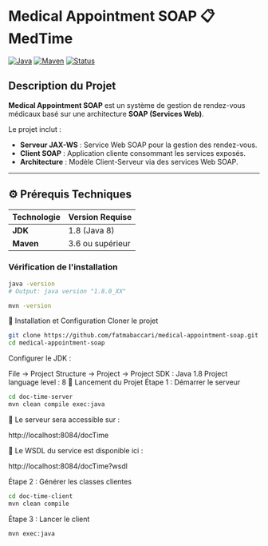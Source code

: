 # Medical Appointment SOAP 📋 MedTime

[![Java](https://img.shields.io/badge/Java-1.8-blue)](https://www.oracle.com/java/)
[![Maven](https://img.shields.io/badge/Maven-3.6+-brightgreen)](https://maven.apache.org/)
[![Status](https://img.shields.io/badge/Status-Production-green)]()

## Description du Projet
**Medical Appointment SOAP** est un système de gestion de rendez-vous médicaux basé sur une architecture **SOAP (Services Web)**.  

Le projet inclut :  

- **Serveur JAX-WS** : Service Web SOAP pour la gestion des rendez-vous.  
- **Client SOAP** : Application cliente consommant les services exposés.  
- **Architecture** : Modèle Client-Serveur via des services Web SOAP.  

---

## ⚙️ Prérequis Techniques

| Technologie | Version Requise |
|------------|----------------|
| **JDK** | 1.8 (Java 8) |
| **Maven** | 3.6 ou supérieur |


### Vérification de l'installation

```bash
java -version
# Output: java version "1.8.0_XX"

mvn -version
```


🚀 Installation et Configuration
 Cloner le projet
```bash
git clone https://github.com/fatmabaccari/medical-appointment-soap.git
cd medical-appointment-soap
```
Configurer le JDK :

File → Project Structure → Project → Project SDK : Java 1.8
Project language level : 8
🎯 Lancement du Projet
Étape 1 : Démarrer le serveur
```bash
cd doc-time-server
mvn clean compile exec:java
```


📌 Le serveur sera accessible sur : 

http://localhost:8084/docTime

📌 Le WSDL du service est disponible ici :

http://localhost:8084/docTime?wsdl

Étape 2 : Générer les classes clientes 
```bash
cd doc-time-client
mvn clean compile
```
Étape 3 : Lancer le client
```bash
mvn exec:java
```
